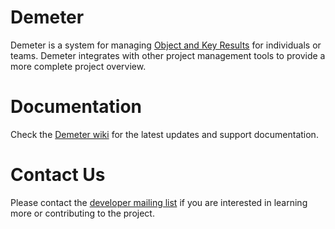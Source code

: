 # Demeter
Demeter is a system for managing [Object and Key Results](https://en.wikipedia.org/wiki/OKR) for individuals or teams. Demeter integrates with other project management tools to provide a more complete project overview.
  
# Documentation
Check the [Demeter wiki](https://github.com/Rare-BT/demeter/wiki) for the latest updates and support documentation.

# Contact Us
Please contact the [developer mailing list](mailto://demeter-dev@googlegroups.com) if you are interested in learning more or contributing to the project.
